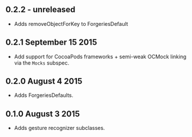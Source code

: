 ## 0.2.2 - unreleased

- Adds removeObjectForKey to ForgeriesDefault

## 0.2.1 September 15 2015

- Add support for CocoaPods frameworks + semi-weak OCMock linking via the `Mocks` subspec.

## 0.2.0 August 4 2015

- Adds ForgeriesDefaults.

## 0.1.0 August 3 2015

- Adds gesture recognizer subclasses.
